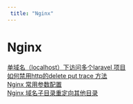 ```yaml
---
 title: "Nginx"
---
```


# Nginx

[单域名（localhost）下访问多个laravel 项目](/posts/nginx/17121.md)    
[如何禁用http的delete put trace 方法](/posts/nginx/22650.md)    
[Nginx 常用参数配置](/posts/nginx/23915.md)    
[Nginx 域名子目录重定向其他目录](/posts/nginx/24990.md)    
